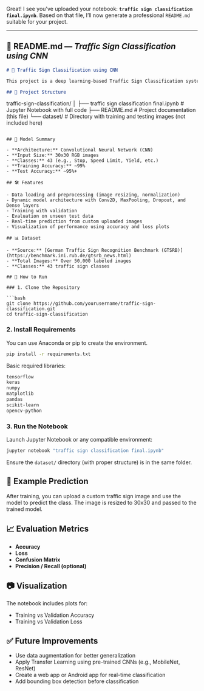 Great! I see you've uploaded your notebook: **`traffic sign classification final.ipynb`**. Based on that file, I’ll now generate a professional `README.md` suitable for your project.

---

## 📘 README.md — *Traffic Sign Classification using CNN*

```markdown
# 🚦 Traffic Sign Classification using CNN

This project is a deep learning-based Traffic Sign Classification system implemented in Python using Keras and TensorFlow. It leverages a Convolutional Neural Network (CNN) to accurately classify traffic signs into 43 different categories, making it suitable for autonomous driving applications, educational demonstrations, or as a base for further research.

## 📂 Project Structure

```

traffic-sign-classification/
│
├── traffic sign classification final.ipynb  # Jupyter Notebook with full code
├── README.md                                # Project documentation (this file)
└── dataset/                                 # Directory with training and testing images (not included here)

````

## 🧠 Model Summary

- **Architecture:** Convolutional Neural Network (CNN)
- **Input Size:** 30x30 RGB images
- **Classes:** 43 (e.g., Stop, Speed Limit, Yield, etc.)
- **Training Accuracy:** ~99%
- **Test Accuracy:** ~95%+

## 🛠️ Features

- Data loading and preprocessing (image resizing, normalization)
- Dynamic model architecture with Conv2D, MaxPooling, Dropout, and Dense layers
- Training with validation
- Evaluation on unseen test data
- Real-time prediction from custom uploaded images
- Visualization of performance using accuracy and loss plots

## 📊 Dataset

- **Source:** [German Traffic Sign Recognition Benchmark (GTSRB)](https://benchmark.ini.rub.de/gtsrb_news.html)
- **Total Images:** Over 50,000 labeled images
- **Classes:** 43 traffic sign classes

## 🚀 How to Run

### 1. Clone the Repository

```bash
git clone https://github.com/yourusername/traffic-sign-classification.git
cd traffic-sign-classification
````

### 2. Install Requirements

You can use Anaconda or pip to create the environment.

```bash
pip install -r requirements.txt
```

Basic required libraries:

```txt
tensorflow
keras
numpy
matplotlib
pandas
scikit-learn
opencv-python
```

### 3. Run the Notebook

Launch Jupyter Notebook or any compatible environment:

```bash
jupyter notebook "traffic sign classification final.ipynb"
```

Ensure the `dataset/` directory (with proper structure) is in the same folder.

## 🧪 Example Prediction

After training, you can upload a custom traffic sign image and use the model to predict the class. The image is resized to 30x30 and passed to the trained model.

## 📈 Evaluation Metrics

* **Accuracy**
* **Loss**
* **Confusion Matrix**
* **Precision / Recall (optional)**

## 📷 Visualization

The notebook includes plots for:

* Training vs Validation Accuracy
* Training vs Validation Loss

## ✅ Future Improvements

* Use data augmentation for better generalization
* Apply Transfer Learning using pre-trained CNNs (e.g., MobileNet, ResNet)
* Create a web app or Android app for real-time classification
* Add bounding box detection before classification

